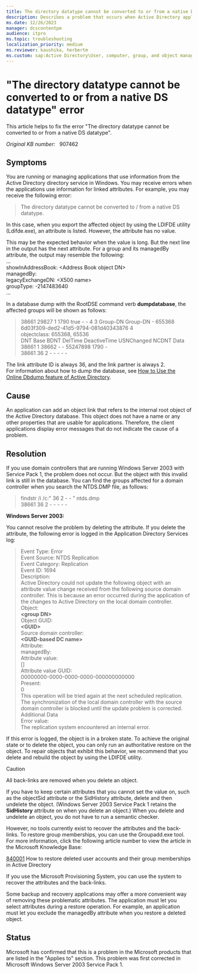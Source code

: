 ```yaml
---
title: The directory datatype cannot be converted to or from a native DS datatype error
description: Describes a problem that occurs when Active Directory applications use information for linked attributes. Provides a resolution.
ms.date: 12/26/2023
manager: dcscontentpm
audience: itpro
ms.topic: troubleshooting
localization_priority: medium
ms.reviewer: kaushika, herbertm
ms.custom: sap:Active Directory\User, computer, group, and object management, csstroubleshoot
---
```

# "The directory datatype cannot be converted to or from a native DS datatype" error

This article helps to fix the error "The directory datatype cannot be converted to or from a native DS datatype".

_Original KB number:_ &nbsp; 907462

## Symptoms

You are running or managing applications that use information from the Active Directory directory service in Windows. You may receive errors when the applications use information for linked attributes. For example, you may receive the following error:  
>The directory datatype cannot be converted to / from a native DS datatype.  

In this case, when you export the affected object by using the LDIFDE utility (Ldifde.exe), an attribute is listed. However, the attribute has no value.

This may be the expected behavior when the value is long. But the next line in the output has the next attribute. For a group and its managedBy attribute, the output may resemble the following:  
...  
showInAddressBook: \<Address Book object DN>  
managedBy:  
legacyExchangeDN: \<X500 name>  
groupType: -2147483640  
...

In a database dump with the RootDSE command verb **dumpdatabase**, the affected groups will be shown as follows:  

>38661 29827 1 1790 true - - 4 3 Group-DN Group-DN - 655368 6d03f309-ded2-41d5-9794-081d40343876 4  
objectclass: 655368, 65536  
DNT Base BDNT DelTime DeactiveTime USNChanged NCDNT Data  
38661 1 38662 - - 55247898 1790 -   
38661 36 2 - - - - -

The link attribute ID is always 36, and the link partner is always 2.  
 For information about how to dump the database, see [How to Use the Online Dbdump feature of Active Directory](https://support.microsoft.com/help/315098). 

## Cause

An application can add an object link that refers to the internal root object of the Active Directory database. This object does not have a name or any other properties that are usable for applications. Therefore, the client applications display error messages that do not indicate the cause of a problem.

## Resolution

If you use domain controllers that are running Windows Server 2003 with Service Pack 1, the problem does not occur. But the object with this invalid link is still in the database. You can find the groups affected for a domain controller when you search the NTDS.DMP file, as follows:  
>findstr /i /c:" 36 2 - - " ntds.dmp  
38661 36 2 - - - - -

**Windows Server 2003:**

 You cannot resolve the problem by deleting the attribute. If you delete the attribute, the following error is logged in the Application Directory Services log:  
>Event Type: Error  
Event Source: NTDS Replication  
Event Category: Replication  
Event ID: 1694  
Description:  
Active Directory could not update the following object with an attribute value change received from the following source domain controller. This is because an error occurred during the application of the changes to Active Directory on the local domain controller.  
Object:  
**\<group DN>**  
Object GUID:  
**\<GUID>**  
Source domain controller:  
**\<GUID-based DC name>**  
Attribute:  
managedBy:  
Attribute value:  
[]  
Attribute value GUID:  
00000000-0000-0000-0000-000000000000  
Present:  
0  
This operation will be tried again at the next scheduled replication. The synchronization of the local domain controller with the source domain controller is blocked until the update problem is corrected.  
Additional Data  
Error value:  
The replication system encountered an internal error.

If this error is logged, the object is in a broken state. To achieve the original state or to delete the object, you can only run an authoritative restore on the object. To repair objects that exhibit this behavior, we recommend that you delete and rebuild the object by using the LDIFDE utility.

> [!CAUTION]
> All back-links are removed when you delete an object.

If you have to keep certain attributes that you cannot set the value on, such as the objectSid attribute or the SidHistory attribute, delete and then undelete the object. (Windows Server 2003 Service Pack 1 retains the **SidHistory** attribute on when you delete an object.) When you delete and undelete an object, you do not have to run a semantic checker.

However, no tools currently exist to recover the attributes and the back-links. To restore group memberships, you can use the Groupadd.exe tool. For more information, click the following article number to view the article in the Microsoft Knowledge Base:  

[840001](https://support.microsoft.com/help/840001) How to restore deleted user accounts and their group memberships in Active Directory

If you use the Microsoft Provisioning System, you can use the system to recover the attributes and the back-links.

Some backup and recovery applications may offer a more convenient way of removing these problematic attributes. The application must let you select attributes during a restore operation. For example, an application must let you exclude the managedBy attribute when you restore a deleted object.

## Status

Microsoft has confirmed that this is a problem in the Microsoft products that are listed in the "Applies to" section. This problem was first corrected in Microsoft Windows Server 2003 Service Pack 1.
